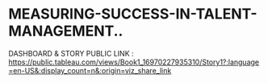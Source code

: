 # MEASURING-SUCCESS-IN-TALENT-MANAGEMENT..


DASHBOARD & STORY PUBLIC LINK : https://public.tableau.com/views/Book1_16970227935310/Story1?:language=en-US&:display_count=n&:origin=viz_share_link
